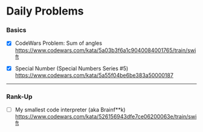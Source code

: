 # Daily Problems

### Basics
- [x] CodeWars Problem: Sum of angles
 https://www.codewars.com/kata/5a03b3f6a1c9040084001765/train/swift

- [x] Special Number (Special Numbers Series #5)
    https://www.codewars.com/kata/5a55f04be6be383a50000187


-------

### Rank-Up
- [ ] My smallest code interpreter (aka Brainf**k)
   https://www.codewars.com/kata/526156943dfe7ce06200063e/train/swift